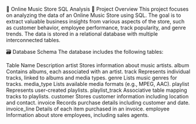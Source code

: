 🎵 Online Music Store SQL Analysis
📘 Project Overview
This project focuses on analyzing the data of an Online Music Store using SQL. The goal is to extract valuable business insights from various aspects of the store, such as customer behavior, employee performance, track popularity, and genre trends. The data is stored in a relational database with multiple interconnected tables.

🗃️ Database Schema
The database includes the following tables:

Table Name	Description
artist	Stores information about music artists.
album	Contains albums, each associated with an artist.
track	Represents individual tracks, linked to albums and media types.
genre	Lists music genres for tracks.
media_type	Lists available media formats (e.g., MPEG, AAC).
playlist	Represents user-created playlists.
playlist_track	Associative table mapping tracks to playlists.
customer	Stores customer information including location and contact.
invoice	Records purchase details including customer and date.
invoice_line	Details of each item purchased in an invoice.
employee	Information about store employees, including sales agents.
